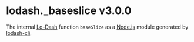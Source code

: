 # lodash._baseslice v3.0.0

The internal [Lo-Dash](https://lodash.com/) function `baseSlice` as a [Node.js](http://nodejs.org/) module generated by [lodash-cli](https://www.npmjs.com/package/lodash-cli).
